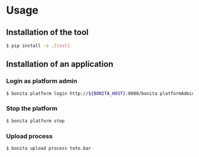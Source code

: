 # Usage

## Installation of the tool

```sh
$ pip install -e .[test]
```

## Installation of an application

### Login as platform admin

```sh
$ bonita platform login http://${BONITA_HOST}:8080/bonita platformAdmin platform
```

### Stop the platform

```sh
$ bonita platform stop
```

### Upload process

```sh
$ bonita upload process toto.bar
```
